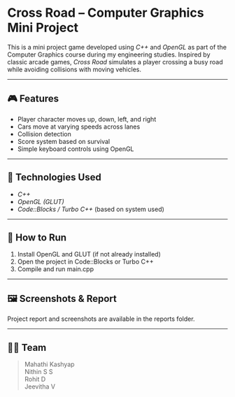 # Cross Road – Computer Graphics Mini Project

This is a mini project game developed using *C++* and *OpenGL* as part of the Computer Graphics course during my engineering studies.
Inspired by classic arcade games, *Cross Road* simulates a player crossing a busy road while avoiding collisions with moving vehicles.

---

## 🎮 Features

- Player character moves up, down, left, and right
- Cars move at varying speeds across lanes
- Collision detection
- Score system based on survival
- Simple keyboard controls using OpenGL

---

## 🧱 Technologies Used

- *C++*
- *OpenGL (GLUT)*
- *Code::Blocks / Turbo C++* (based on system used)

---

## 🚀 How to Run

1. Install OpenGL and GLUT (if not already installed)
2. Open the project in Code::Blocks or Turbo C++
3. Compile and run main.cpp

---

## 🖼 Screenshots & Report

Project report and screenshots are available in the reports folder.

---

## 👨‍💻 Team

> Mahathi Kashyap  
> Nithin S S  
> Rohit D   
> Jeevitha V
